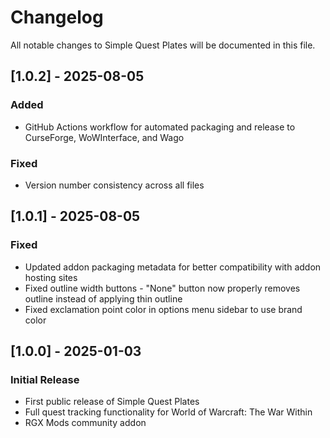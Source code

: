 # Changelog

All notable changes to Simple Quest Plates will be documented in this file.

## [1.0.2] - 2025-08-05

### Added
- GitHub Actions workflow for automated packaging and release to CurseForge, WoWInterface, and Wago

### Fixed
- Version number consistency across all files

## [1.0.1] - 2025-08-05

### Fixed
- Updated addon packaging metadata for better compatibility with addon hosting sites
- Fixed outline width buttons - "None" button now properly removes outline instead of applying thin outline
- Fixed exclamation point color in options menu sidebar to use brand color

## [1.0.0] - 2025-01-03

### Initial Release
- First public release of Simple Quest Plates
- Full quest tracking functionality for World of Warcraft: The War Within
- RGX Mods community addon